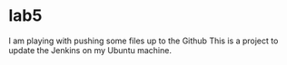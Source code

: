 # lab5
I am playing with pushing some files up to the Github
This is a project to update the Jenkins on my Ubuntu machine.


